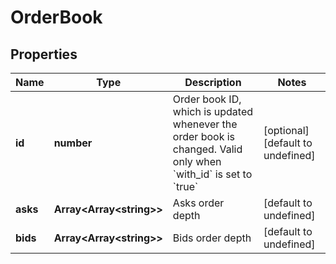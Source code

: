 # OrderBook

## Properties

Name | Type | Description | Notes
------------ | ------------- | ------------- | -------------
**id** | **number** | Order book ID, which is updated whenever the order book is changed. Valid only when &#x60;with_id&#x60; is set to &#x60;true&#x60; | [optional] [default to undefined]
**asks** | **Array&lt;Array&lt;string&gt;&gt;** | Asks order depth | [default to undefined]
**bids** | **Array&lt;Array&lt;string&gt;&gt;** | Bids order depth | [default to undefined]

